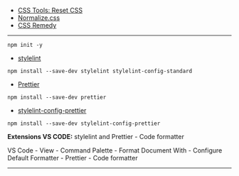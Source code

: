 - [CSS Tools: Reset CSS](https://meyerweb.com/eric/tools/css/reset/)
- [Normalize.css](https://necolas.github.io/normalize.css/)
- [CSS Remedy](https://github.com/jensimmons/cssremedy)

---

```
npm init -y
```

- [stylelint](https://stylelint.io/)

```
npm install --save-dev stylelint stylelint-config-standard
```

- [Prettier](https://prettier.io/)

```
npm install --save-dev prettier
```

- [stylelint-config-prettier](https://github.com/prettier/stylelint-config-prettier)

```
npm install --save-dev stylelint-config-prettier
```

**Extensions VS CODE:** stylelint and Prettier - Code formatter

VS Code - View - Command Palette - Format Document With - Configure Default Formatter - Prettier - Code formatter

---
